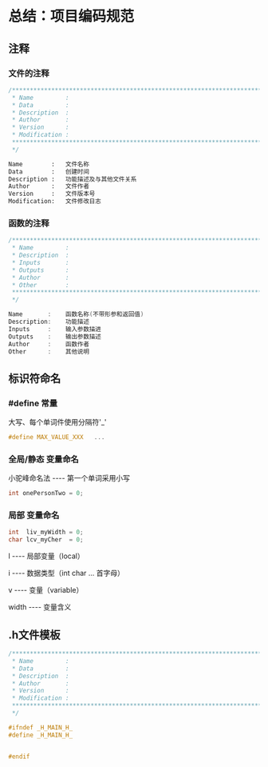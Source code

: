# 总结：项目编码规范



## 注释

### 文件的注释

```c
/*************************************************************************
 * Name       	:
 * Data       	:
 * Description	:
 * Author     	:
 * Version		:
 * Modification	:
 *************************************************************************
 */
```

```reStructuredText
Name       	:	文件名称
Data       	:	创建时间
Description	:	功能描述及与其他文件关系
Author		:	文件作者
Version		:	文件版本号
Modification:	文件修改日志
```



### 函数的注释

```c
/*************************************************************************
 * Name			:
 * Description	:
 * Inputs		:
 * Outputs		:
 * Author		:
 * Other		:
 **************************************************************************
 */
```

```c
Name	   :	函数名称(不带形参和返回值)
Description:	功能描述
Inputs	   :	输入参数描进
Outputs	   :	输出参数描述
Author	   : 	函数作者
Other	   : 	其他说明
```



## 标识符命名

### #define 常量

大写、每个单词件使用分隔符'_'

```c
#define	MAX_VALUE_XXX	...
```



### 全局/静态 变量命名

小驼峰命名法	----	第一个单词采用小写

```c
int onePersonTwo = 0;
```



### 局部 变量命名

```c
int  liv_myWidth = 0;
char lcv_myCher  = 0;
```

l	----	局部变量（local）

i	----	数据类型（int char ... 首字母） 

v	----	变量（variable）

width	----	变量含义	



## .h文件模板

```c
/*************************************************************************
 * Name       	:
 * Data       	:
 * Description	:
 * Author     	:
 * Version		:
 * Modification	:
 *************************************************************************
 */

#ifndef _H_MAIN_H_
#define _H_MAIN_H_


#endif
```

